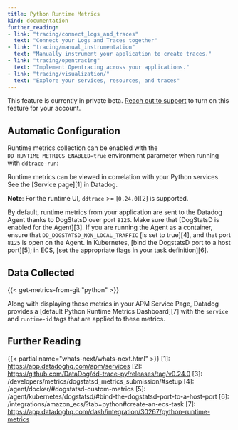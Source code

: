 ```yaml
---
title: Python Runtime Metrics
kind: documentation
further_reading:
- link: "tracing/connect_logs_and_traces"
  text: "Connect your Logs and Traces together"
- link: "tracing/manual_instrumentation"
  text: "Manually instrument your application to create traces."
- link: "tracing/opentracing"
  text: "Implement Opentracing across your applications."
- link: "tracing/visualization/"
  text: "Explore your services, resources, and traces"
---
```


<div class="alert alert-warning">
This feature is currently in private beta. <a href="https://docs.datadoghq.com/help/">Reach out to support</a> to turn on this feature for your account.
</div>

## Automatic Configuration

Runtime metrics collection can be enabled with the `DD_RUNTIME_METRICS_ENABLED=true` environment parameter when running with `ddtrace-run`:

Runtime metrics can be viewed in correlation with your Python services. See the [Service page][1] in Datadog.

**Note**: For the runtime UI, `ddtrace` >= [`0.24.0`][2] is supported.

By default, runtime metrics from your application are sent to the Datadog Agent thanks to DogStatsD over port `8125`. Make sure that [DogStatsD is enabled for the Agent][3].
If you are running the Agent as a container, ensure that `DD_DOGSTATSD_NON_LOCAL_TRAFFIC` [is set to true][4], and that port `8125` is open on the Agent.
In Kubernetes, [bind the DogstatsD port to a host port][5]; in ECS, [set the appropriate flags in your task definition][6].


## Data Collected

{{< get-metrics-from-git "python" >}}

Along with displaying these metrics in your APM Service Page, Datadog provides a [default Python Runtime Metrics Dashboard][7] with the `service` and `runtime-id` tags that are applied to these metrics.

## Further Reading

{{< partial name="whats-next/whats-next.html" >}}
[1]: https://app.datadoghq.com/apm/services
[2]: https://github.com/DataDog/dd-trace-py/releases/tag/v0.24.0
[3]: /developers/metrics/dogstatsd_metrics_submission/#setup
[4]: /agent/docker/#dogstatsd-custom-metrics
[5]: /agent/kubernetes/dogstatsd/#bind-the-dogstatsd-port-to-a-host-port
[6]: /integrations/amazon_ecs/?tab=python#create-an-ecs-task
[7]: https://app.datadoghq.com/dash/integration/30267/python-runtime-metrics
